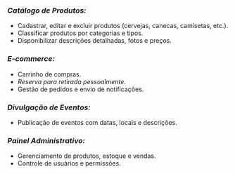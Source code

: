### *Catálogo de Produtos:*  
- Cadastrar, editar e excluir produtos (cervejas, canecas, camisetas, etc.).  
- Classificar produtos por categorias e tipos.  
- Disponibilizar descrições detalhadas, fotos e preços.  

### *E-commerce:*  
- Carrinho de compras.  
- *Reserva para retirada pessoalmente.*  
- Gestão de pedidos e envio de notificações.  

### *Divulgação de Eventos:*  
- Publicação de eventos com datas, locais e descrições.   

### *Painel Administrativo:*  
- Gerenciamento de produtos, estoque e vendas.  
- Controle de usuários e permissões.